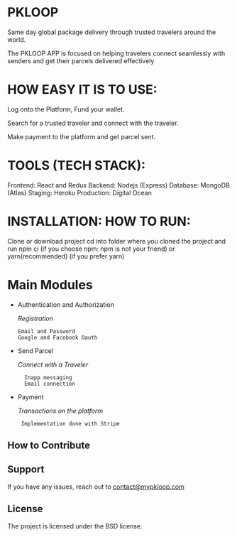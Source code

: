 
PKLOOP
========
Same day global package delivery through trusted travelers around the world.

The PKLOOP APP is focused on helping travelers connect seamlessly with senders and get their parcels delivered effectively

HOW EASY IT IS TO USE:
======================
Log onto the Platform, Fund your wallet. 

Search for a trusted traveler and connect with the traveler.

Make payment to the platform and get parcel sent.

TOOLS (TECH STACK):
===================
Frontend: React and Redux
Backend: Nodejs (Express)
Database: MongoDB (Atlas)
Staging: Heroku
Production: Digital Ocean

INSTALLATION: HOW TO RUN:
========================
Clone or download project
cd into folder where you cloned the project and run npm ci (if you choose npm: npm is not your friend) or yarn(recommended) (if you prefer yarn)



Main Modules
=============
                                        
- Authentication and Authorization

    *Registration*
    
      Email and Password
      Google and Facebook Oauth
      
- Send Parcel
    
    *Connect with a Traveler*
    
        Inapp messaging
        Email connection
 
 - Payment
    
     *Transactions on the platform*
     
        Implementation done with Stripe
        


How to Contribute
----------


Support
-------
If you have any issues, reach out to contact@mypkloop.com

License
-------

The project is licensed under the BSD license.
